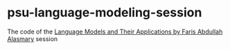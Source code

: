 # psu-language-modeling-session
The code of the [Language Models and Their Applications by Faris Abdullah Alasmary](https://www.youtube.com/watch?v=YEQ9vmIBmFg) session
